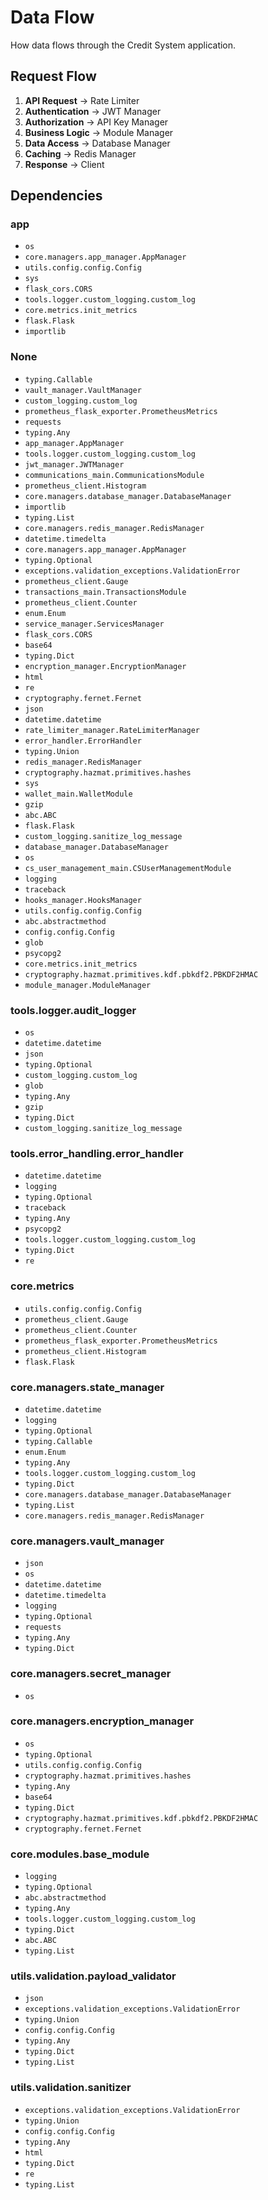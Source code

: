 # Data Flow

How data flows through the Credit System application.

## Request Flow

1. **API Request** → Rate Limiter
2. **Authentication** → JWT Manager
3. **Authorization** → API Key Manager
4. **Business Logic** → Module Manager
5. **Data Access** → Database Manager
6. **Caching** → Redis Manager
7. **Response** → Client

## Dependencies

### app
- `os`
- `core.managers.app_manager.AppManager`
- `utils.config.config.Config`
- `sys`
- `flask_cors.CORS`
- `tools.logger.custom_logging.custom_log`
- `core.metrics.init_metrics`
- `flask.Flask`
- `importlib`

### None
- `typing.Callable`
- `vault_manager.VaultManager`
- `custom_logging.custom_log`
- `prometheus_flask_exporter.PrometheusMetrics`
- `requests`
- `typing.Any`
- `app_manager.AppManager`
- `tools.logger.custom_logging.custom_log`
- `jwt_manager.JWTManager`
- `communications_main.CommunicationsModule`
- `prometheus_client.Histogram`
- `core.managers.database_manager.DatabaseManager`
- `importlib`
- `typing.List`
- `core.managers.redis_manager.RedisManager`
- `datetime.timedelta`
- `core.managers.app_manager.AppManager`
- `typing.Optional`
- `exceptions.validation_exceptions.ValidationError`
- `prometheus_client.Gauge`
- `transactions_main.TransactionsModule`
- `prometheus_client.Counter`
- `enum.Enum`
- `service_manager.ServicesManager`
- `flask_cors.CORS`
- `base64`
- `typing.Dict`
- `encryption_manager.EncryptionManager`
- `html`
- `re`
- `cryptography.fernet.Fernet`
- `json`
- `datetime.datetime`
- `rate_limiter_manager.RateLimiterManager`
- `error_handler.ErrorHandler`
- `typing.Union`
- `redis_manager.RedisManager`
- `cryptography.hazmat.primitives.hashes`
- `sys`
- `wallet_main.WalletModule`
- `gzip`
- `abc.ABC`
- `flask.Flask`
- `custom_logging.sanitize_log_message`
- `database_manager.DatabaseManager`
- `os`
- `cs_user_management_main.CSUserManagementModule`
- `logging`
- `traceback`
- `hooks_manager.HooksManager`
- `utils.config.config.Config`
- `abc.abstractmethod`
- `config.config.Config`
- `glob`
- `psycopg2`
- `core.metrics.init_metrics`
- `cryptography.hazmat.primitives.kdf.pbkdf2.PBKDF2HMAC`
- `module_manager.ModuleManager`

### tools.logger.audit_logger
- `os`
- `datetime.datetime`
- `json`
- `typing.Optional`
- `custom_logging.custom_log`
- `glob`
- `typing.Any`
- `gzip`
- `typing.Dict`
- `custom_logging.sanitize_log_message`

### tools.error_handling.error_handler
- `datetime.datetime`
- `logging`
- `typing.Optional`
- `traceback`
- `typing.Any`
- `psycopg2`
- `tools.logger.custom_logging.custom_log`
- `typing.Dict`
- `re`

### core.metrics
- `utils.config.config.Config`
- `prometheus_client.Gauge`
- `prometheus_client.Counter`
- `prometheus_flask_exporter.PrometheusMetrics`
- `prometheus_client.Histogram`
- `flask.Flask`

### core.managers.state_manager
- `datetime.datetime`
- `logging`
- `typing.Optional`
- `typing.Callable`
- `enum.Enum`
- `typing.Any`
- `tools.logger.custom_logging.custom_log`
- `typing.Dict`
- `core.managers.database_manager.DatabaseManager`
- `typing.List`
- `core.managers.redis_manager.RedisManager`

### core.managers.vault_manager
- `json`
- `os`
- `datetime.datetime`
- `datetime.timedelta`
- `logging`
- `typing.Optional`
- `requests`
- `typing.Any`
- `typing.Dict`

### core.managers.secret_manager
- `os`

### core.managers.encryption_manager
- `os`
- `typing.Optional`
- `utils.config.config.Config`
- `cryptography.hazmat.primitives.hashes`
- `typing.Any`
- `base64`
- `typing.Dict`
- `cryptography.hazmat.primitives.kdf.pbkdf2.PBKDF2HMAC`
- `cryptography.fernet.Fernet`

### core.modules.base_module
- `logging`
- `typing.Optional`
- `abc.abstractmethod`
- `typing.Any`
- `tools.logger.custom_logging.custom_log`
- `typing.Dict`
- `abc.ABC`
- `typing.List`

### utils.validation.payload_validator
- `json`
- `exceptions.validation_exceptions.ValidationError`
- `typing.Union`
- `config.config.Config`
- `typing.Any`
- `typing.Dict`
- `typing.List`

### utils.validation.sanitizer
- `exceptions.validation_exceptions.ValidationError`
- `typing.Union`
- `config.config.Config`
- `typing.Any`
- `html`
- `typing.Dict`
- `re`
- `typing.List`

